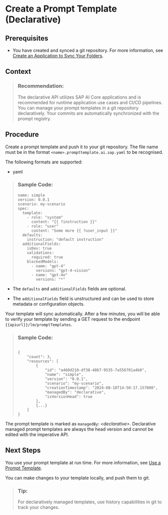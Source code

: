 <!-- loio815def52a7254a8f8e3e48db41ab57a3 -->

# Create a Prompt Template \(Declarative\)



<a name="loio815def52a7254a8f8e3e48db41ab57a3__prereq_vn5_gs3_fdc"/>

## Prerequisites

-   You have created and synced a git repository. For more information, see [Create an Application to Sync Your Folders](https://help.sap.com/docs/sap-ai-core/sap-ai-core-service-guide-dev/create-application-to-sync-your-folders).




<a name="loio815def52a7254a8f8e3e48db41ab57a3__context_xgt_fbp_hdc"/>

## Context

> ### Recommendation:  
> The declarative API utilizes SAP AI Core applications and is recommended for runtime application use cases and CI/CD pipelines. You can manage your prompt templates in a git repository declaratively. Your commits are automatically synchronized with the prompt registry.



<a name="loio815def52a7254a8f8e3e48db41ab57a3__steps_khq_fbq_hdc"/>

## Procedure

Create a prompt template and push it to your git repository. The file name must be in the format `<name>.prompttemplate.ai.sap.yaml` to be recognised.

The following formats are supported:

-   yaml


> ### Sample Code:  
> ```
> name: simple
> version: 0.0.1
> scenario: my-scenario
> spec:
>   template:
>     - role: "system"
>       content: "{{ ?instruction }}"
>     - role: "user"
>       content: "Some more {{ ?user_input }}"
>   defaults:
>     instruction: "default instruction"
>   additionalFields:
>     isDev: true
>     validations:
>       required: true
>     blockedModels:
>       - name: "gpt-4"
>         versions: "gpt-4-vision"
>       - name: "gpt-4o"
>         versions: "*"
> ```

-   The `defaults` and `additionalFields` fields are optional.

-   The `additionalFields` field is unstructured and can be used to store metadata or configuration objects.


Your template will sync automatically. After a few minutes, you will be able to verify your template by sending a GET request to the endpoint `{{apiurl}}/lm/promptTemplates`.

> ### Sample Code:  
> ```
> 
> {
>     "count": 3,
>     "resources": [
>         {
>             "id": "a460d210-df38-4867-9535-7a556701a4b0",
>             "name": "simple",
>             "version": "0.0.1",
>             "scenario": "my-scenario",
>             "creationTimestamp": "2024-08-18T14:50:17.157000",
>             "managedBy": "declarative",
>             "isVersionHead": true
>         },
>         {...}
>     ]
> }
> ```

The prompt template is marked as `managedBy`: *<declarative\>*. Declarative managed prompt templates are always the head version and cannot be edited with the imperative API.



<a name="loio815def52a7254a8f8e3e48db41ab57a3__postreq_dg1_hb3_hdc"/>

## Next Steps

You use your prompt template at run time. For more information, see [Use a Prompt Template](use-a-prompt-template-ebe1e30.md).

You can make changes to your template locally, and push them to git.

> ### Tip:  
> For declaratively managed templates, use history capabilities in git to track your changes.

